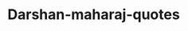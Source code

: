 # Darshan-maharaj-quotes
<!DOCTYPE html>
<html lang="en">
<head>
    <meta charset="UTF-8">
    <meta name="viewport" content="width=device-width, initial-scale=1.0">
    <title>Darshan Maharaj Quotes – Heartbreak Quote</title>
    <meta name="description" content="Darshan Maharaj quote: 'I was the sun that rose for her every day, yet she bloomed in shadows I could never reach.'">
    <meta name="keywords" content="Darshan Maharaj quotes, heartbreak quote, emotional quote, sunflower and sun quote, Darshan Maharaj">
    <meta name="author" content="Darshan Maharaj">
    <style>
        @import url('https://fonts.googleapis.com/css2?family=Playfair+Display:ital,wght@1,700&family=Roboto:wght@400&displa
